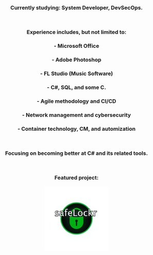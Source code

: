 <div align="center">

### Currently studying: System Developer, DevSecOps.

<br>

### Experience includes, but not limited to:
### - Microsoft Office
### - Adobe Photoshop
### - FL Studio (Music Software)
### - C#, SQL, and some C.
### - Agile methodology and CI/CD
### - Network management and cybersecurity
### - Container technology, CM, and automization

<br>

### Focusing on becoming better at C# and its related tools.

<br>

### Featured project:

<a href="https://github.com/SodenSys/safeLockr">
  <img src="https://github.com/SodenSys/safeLockr/blob/main/safeLockr1.png" width="200" alt="safeLockr">
</a>

</div>
